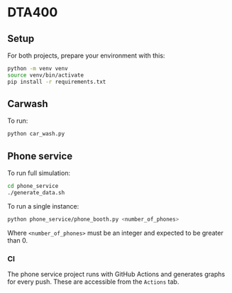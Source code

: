 # DTA400

## Setup

For both projects, prepare your environment with this:

```sh
python -m venv venv
source venv/bin/activate
pip install -r requirements.txt
```

## Carwash

To run:

```sh
python car_wash.py
```

## Phone service

To run full simulation:

```sh
cd phone_service
./generate_data.sh
```

To run a single instance:

```sh
python phone_service/phone_booth.py <number_of_phones>
```

Where `<number_of_phones>` must be an integer and expected to
be greater than 0.

### CI

The phone service project runs with GitHub Actions and generates
graphs for every push. These are accessible from the `Actions` tab.
